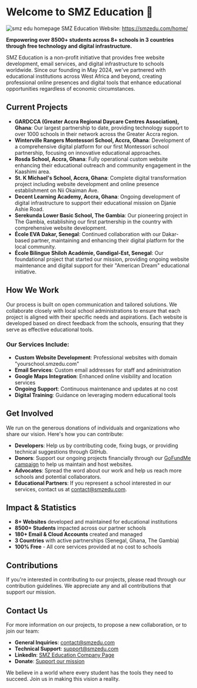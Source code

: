 # Welcome to SMZ Education 👋

![smz edu homepage](https://github.com/user-attachments/assets/377040ab-7013-4bc6-a4c5-40582ff09d6c)
SMZ Education Website: https://smzedu.com/home/

**Empowering over 8500+ students across 8+ schools in 3 countries through free technology and digital infrastructure.**

SMZ Education is a non-profit initiative that provides free website development, email services, and digital infrastructure to schools worldwide. Since our founding in May 2024, we've partnered with educational institutions across West Africa and beyond, creating professional online presences and digital tools that enhance educational opportunities regardless of economic circumstances.

## Current Projects

- **GARDCCA (Greater Accra Regional Daycare Centres Association), Ghana**: Our largest partnership to date, providing technology support to over 1000 schools in their network across the Greater Accra region.
- **Winterville Rangers Montessori School, Accra, Ghana**: Development of a comprehensive digital platform for our first Montessori school partnership, focusing on innovative educational approaches.
- **Rosda School, Accra, Ghana**: Fully operational custom website enhancing their educational outreach and community engagement in the Kaashimi area.
- **St. K Michael's School, Accra, Ghana**: Complete digital transformation project including website development and online presence establishment on Nii Okaiman Ave.
- **Decent Learning Academy, Accra, Ghana**: Ongoing development of digital infrastructure to support their educational mission on Djanie Ashie Road.
- **Serekunda Lower Basic School, The Gambia**: Our pioneering project in The Gambia, establishing our first partnership in the country with comprehensive website development.
- **École EVA Dakar, Senegal**: Continued collaboration with our Dakar-based partner, maintaining and enhancing their digital platform for the local community.
- **École Bilingue Shiloh Académie, Gandigal-Est, Senegal**: Our foundational project that started our mission, providing ongoing website maintenance and digital support for their "American Dream" educational initiative.

## How We Work

Our process is built on open communication and tailored solutions. We collaborate closely with local school administrations to ensure that each project is aligned with their specific needs and aspirations. Each website is developed based on direct feedback from the schools, ensuring that they serve as effective educational tools.

### Our Services Include:

- **Custom Website Development**: Professional websites with domain "yourschool.smzedu.com"
- **Email Services**: Custom email addresses for staff and administration
- **Google Maps Integration**: Enhanced online visibility and location services
- **Ongoing Support**: Continuous maintenance and updates at no cost
- **Digital Training**: Guidance on leveraging modern educational tools

## Get Involved

We run on the generous donations of individuals and organizations who share our vision. Here's how you can contribute:

- **Developers**: Help us by contributing code, fixing bugs, or providing technical suggestions through GitHub.
- **Donors**: Support our ongoing projects financially through our [GoFundMe campaign](https://gofund.me/dc392551) to help us maintain and host websites.
- **Advocates**: Spread the word about our work and help us reach more schools and potential collaborators.
- **Educational Partners**: If you represent a school interested in our services, contact us at contact@smzedu.com.

## Impact & Statistics

- **8+ Websites** developed and maintained for educational institutions
- **8500+ Students** impacted across our partner schools
- **180+ Email & Cloud Accounts** created and managed
- **3 Countries** with active partnerships (Senegal, Ghana, The Gambia)
- **100% Free** - All core services provided at no cost to schools

## Contributions

If you're interested in contributing to our projects, please read through our contribution guidelines. We appreciate any and all contributions that support our mission.

## Contact Us

For more information on our projects, to propose a new collaboration, or to join our team:

- **General Inquiries**: contact@smzedu.com
- **Technical Support**: support@smzedu.com
- **LinkedIn**: [SMZ Education Company Page](https://www.linkedin.com/company/smzedu/)
- **Donate**: [Support our mission](https://gofund.me/dc392551)

We believe in a world where every student has the tools they need to succeed. Join us in making this vision a reality.
